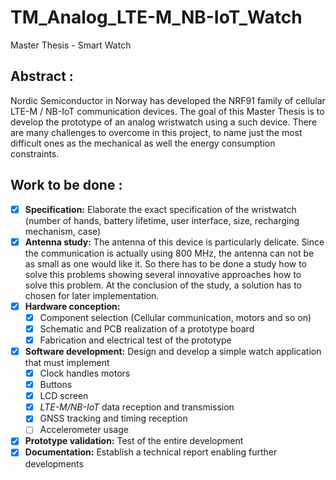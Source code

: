 # TM_Analog_LTE-M_NB-IoT_Watch
 Master Thesis - Smart Watch
## Abstract :
Nordic Semiconductor in Norway has developed the NRF91 family of cellular LTE-M / NB-IoT communication devices. The goal of this Master Thesis is to develop the prototype of an analog wristwatch using a such device. There are many challenges to overcome in this project, to name just the most difficult ones as the mechanical as well the energy consumption constraints.

## Work to be done :
- [x] **Specification:** Elaborate the exact specification of the wristwatch (number of hands, battery lifetime, user interface, size, recharging mechanism, case)
- [x] **Antenna study:** The antenna of this device is particularly delicate. Since the communication is actually using 800 MHz, the antenna can not be as small as one would like it. So there has to be done a study how to solve this problems showing several innovative approaches how to solve this problem. At the conclusion of the study, a solution has to chosen for later implementation.
- [x] **Hardware conception:**
  - [x] Component selection (Cellular communication, motors and so on)
  - [x] Schematic and PCB realization of a prototype board 
  - [x] Fabrication and electrical test of the prototype
- [x] **Software development:** Design and develop a simple watch application that must implement
  - [x] Clock handles motors
  - [x] Buttons
  - [x] LCD screen
  - [x] *LTE-M/NB-IoT* data reception and transmission
  - [x] GNSS tracking and timing reception
  - [ ] Accelerometer usage
- [x] **Prototype validation:** Test of the entire development
- [x] **Documentation:** Establish a technical report enabling further developments
